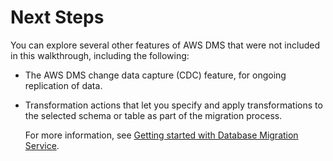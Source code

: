 # Next Steps<a name="chap-rdsoracle2redshift.nextsteps"></a>

You can explore several other features of AWS DMS that were not included in this walkthrough, including the following:
+ The AWS DMS change data capture \(CDC\) feature, for ongoing replication of data\.
+ Transformation actions that let you specify and apply transformations to the selected schema or table as part of the migration process\.

  For more information, see [Getting started with Database Migration Service](https://docs.aws.amazon.com/dms/latest/userguide/CHAP_GettingStarted.html)\.